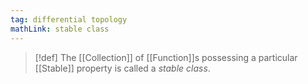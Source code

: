 ```yaml
---
tag: differential topology
mathLink: stable class
---
```

>[!def]
>The [[Collection]] of [[Function]]s possessing a particular [[Stable]] property is called a *stable class*.

